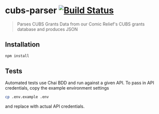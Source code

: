 # cubs-parser [![Build Status][travis-image]][travis-url]
> Parses CUBS Grants Data from our Comic Relief's CUBS grants database and produces JSON

## Installation

```bash
npm install
```

## Tests

Automated tests use Chai BDD and run against a given API. To pass in API credentials, copy the example environment settings

```bash
cp .env.example .env
```

and replace with actual API credentials.

[travis-image]: https://travis-ci.org/comicrelief/cubs-grants-parser.svg
[travis-url]: https://travis-ci.org/comicrelief/cubs-grants-parser
